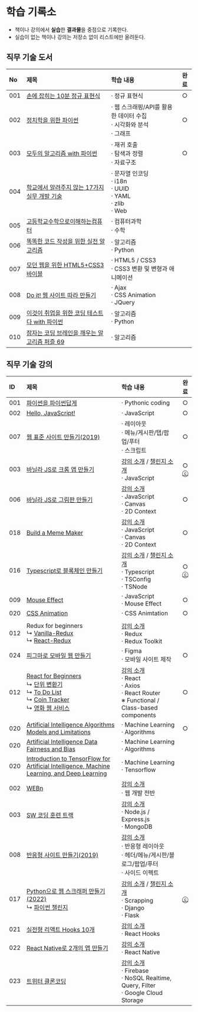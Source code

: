 # **학습 기록소**

* 책이나 강의에서 **실습**한 **결과물**을 중점으로 기록한다.
* 실습이 없는 책이나 강의는 저장소 없이 리스트에만 올려둔다.

## 직무 기술 도서
|No|제목|학습 내용|완료|
|:---|:---|:---|:---:|
|001|[손에 잡히는 10분 정규 표현식](https://github.com/hwahyeon/book-learn-regex)|· 정규 표현식|○|
|002|[정치학을 위한 파이썬](https://github.com/hwahyeon/book-python-politics)|· 웹 스크래핑/API를 활용한 데이터 수집<br>· 시각화와 분석<br>· 그래프|○|
|003|[모두의 알고리즘 with 파이썬](https://github.com/hwahyeon/book-py-algoeveryone)|· 재귀 호출<br>· 탐색과 정렬<br>· 자료구조|○|
|004|[학교에서 알려주지 않는 17가지 실무 개발 기술](https://github.com/hwahyeon/book-17skills)|· 문자열 인코딩<br>· i18n<br>· UUID<br>· YAML<br>· zlib<br>· Web||
|005|[고등학교수학으로이해하는컴퓨터](https://github.com/hwahyeon/book-through-math)|· 컴퓨터과학 <br>· 수학||
|006|[똑똑한 코드 작성을 위한 실전 알고리즘](https://github.com/hwahyeon/book-learn-algo)|· 알고리즘 <br>· Python||
|007|[모던 웹을 위한 HTML5+CSS3 바이블](https://github.com/hwahyeon/book-html5css3)|· HTML5 / CSS3 <br>· CSS3 변환 및 변형과 애니메이션||
|008|[Do it! 웹 사이트 따라 만들기](https://github.com/hwahyeon/book-doit-website)|· Ajax <br>· CSS Animation <br>· JQuery||
|009|[이것이 취업을 위한 코딩 테스트다 with 파이썬](https://github.com/hwahyeon/book-pycotest-guide)|· 알고리즘 <br>· Python||
|010|[잠자는 코딩 브레인을 깨우는 알고리즘 퍼즐 69](https://github.com/hwahyeon/book-algorithms-69)|· 알고리즘||


## 직무 기술 강의
|ID|제목|학습 내용|완료|
|:---|:---|:---|:---:|
|001|[파이썬을 파이썬답게](https://github.com/hwahyeon/class-pylikepy)|· Pythonic coding|○|
|002|[Hello, JavaScript!](https://github.com/hwahyeon/class-hello-js)|· JavaScript|○|
|007|[웹 표준 사이트 만들기(2019)](https://github.com/hwahyeon/class-wb-stadndard)|· 레이아웃<br>· 메뉴/게시판/탭/팝업/푸터<br>· 스크립트|○|
|003|[바닐라 JS로 크롬 앱 만들기](https://github.com/hwahyeon/js-browser)|[강의 소개](https://nomadcoders.co/javascript-for-beginners) / [챌린지 소개](https://nomadcoders.co/vanillajs-challenge)<br>· JavaScript|○<br>[ⓒ](https://nomadcoders.co/certs/4cfec4d7-7beb-4cf5-b0b9-04d7c63259f4)|
|006|[바닐라 JS로 그림판 만들기](https://github.com/hwahyeon/js-painter)|[강의 소개](https://nomadcoders.co/javascript-for-beginners-2)<br>· JavaScript<br>· Canvas<br>· 2D Context|○|
|018|[Build a Meme Maker](https://github.com/hwahyeon/js-mememake)|[강의 소개](https://nomadcoders.co/javascript-for-beginners-2)<br>· JavaScript<br>· Canvas<br>· 2D Context|○|
|016|[Typescript로 블록체인 만들기](https://github.com/hwahyeon/class-ts-blockchain)|[강의 소개](https://nomadcoders.co/typescript-for-beginners) / [챌린지 소개](https://nomadcoders.co/typescript-challenge)<br>· Typescript<br>· TSConfig<br>· TSNode|○<br>[ⓒ](https://nomadcoders.co/certs/d19dbd4f-5b7e-4e1d-a129-67dec33bec9b)|
|009|[Mouse Effect](https://github.com/hwahyeon/class-wb-mouse)|· JavaScript<br>· Mouse Effect|○|
|020|[CSS Animation](https://github.com/hwahyeon/class-wb-cssani)|· CSS Animtation|○|
||||
|012|Redux for beginners<br>↳ [Vanilla-Redux](https://github.com/hwahyeon/)<br>↳ [React-Redux](https://github.com/hwahyeon/)|[강의 소개](https://nomadcoders.co/redux-for-beginners)<br>· Redux<br>· Redux Toolkit||
|024|[피그마로 모바일 웹 만들기](https://github.com/hwahyeon/class-wb-mobile)|· Figma<br>· 모바일 사이트 제작|○|
|012|[React for Beginners](https://github.com/hwahyeon/reactjs)<br>↳ [단위 변환기](https://github.com/hwahyeon/reactjs-units-conv)<br>↳ [To Do List](https://github.com/hwahyeon/reactjs_small)<br>↳ [Coin Tracker](https://github.com/hwahyeon/reactjs_small)<br>↳ [영화 웹 서비스](https://github.com/hwahyeon/reactjs-movieapp)|[강의 소개](https://nomadcoders.co/react-for-beginners)<br>· React<br>· Axios<br>· React Router<br>※ Functional / Class-based components|○|
|020|[Artificial Intelligence Algorithms Models and Limitations](https://github.com/hwahyeon/class-ai-limitation/)|· Machine Learning<br>· Algorithms|○|
|020|[Artificial Intelligence Data Fairness and Bias](https://github.com/hwahyeon/class-ai-datafairness)|· Machine Learning<br>· Algorithms||
|020|[Introduction to TensorFlow for Artificial Intelligence, Machine Learning, and Deep Learning](https://github.com/hwahyeon/class-intro-tf)|· Machine Learning<br>· Tensorflow||
|002|[WEBn](https://github.com/hwahyeon/Web_Open)|[강의 소개](https://opentutorials.org/course/3083)<br>· 웹 개발 전반||
|003|[SW 코딩 훈련 트랙](https://github.com/hwahyeon/2022SW_elice)|[강의 소개](https://2022aionline.elice.io/tracks/2515/info)<br>· Node.js / Express.js<br>· MongoDB||
|008|[반응형 사이트 만들기(2019)](https://github.com/hwahyeon/class-wb-responsive)|[강의 소개](https://www.youtube.com/watch?v=52TT7SLexxE&list=PL4UVBBIc6giL7ygRa-P7UExEKqZgx4t9K)<br>· 반응형 레이아웃<br>· 헤더/메뉴/게시판/블로그/팝업/푸터<br>· 사이드 이펙트||
|017|[Python으로 웹 스크래퍼 만들기(2022)](https://github.com/hwahyeon/Python_Nomad)<br/>↳ [파이썬 챌린지](https://github.com/hwahyeon/Study_private/tree/main/%ED%8C%8C%EC%9D%B4%EC%8D%AC%20%EC%B1%8C%EB%A6%B0%EC%A7%80)|[강의 소개](https://nomadcoders.co/python-for-beginners) / [챌린지 소개](https://nomadcoders.co/python-challenge)<br>· Scrapping<br>· Django<br>· Flask|[ⓒ](https://nomadcoders.co/certs/528f75a1-57a6-498a-94af-b2a718cf62fa)|
|021|[실전형 리액트 Hooks 10개](https://github.com/hwahyeon/reacthooks)|[강의 소개](https://nomadcoders.co/react-hooks-introduction)<br>· React Hooks||
|022|[React Native로 2개의 앱 만들기]()|[강의 소개](https://nomadcoders.co/react-native-for-beginners)<br>· React Native||
|023|[트위터 클론코딩]()|[강의 소개](https://nomadcoders.co/nwitter)<br>· Firebase<br>· NoSQL Realtime, Query, Filter<br>· Google Cloud Storage||

